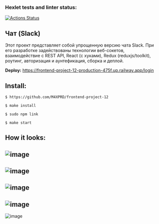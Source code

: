 ### Hexlet tests and linter status:
[![Actions Status](https://github.com/SemyonSt/frontend-project-12/workflows/hexlet-check/badge.svg)](https://github.com/SemyonSt/frontend-project-12/actions)

## Чат (Slack)

Этот проект представляет собой упрощенную версию чата Slack. При его разработке задействованы технологии веб-сокетов, взаимодействие с REST API, React (с хуками), Redux (reduxjs/toolkit), роутинг, авторизация и аунтефикация, сборка и деплой.





**Deploy:** https://frontend-project-12-production-475f.up.railway.app/login


**Install:**
---

```
$ https://github.com/M4XPRD/frontend-project-12

$ make install

$ sudo npm link

$ make start
```

**How it looks:**
---

![image](https://user-images.githubusercontent.com/92747308/230949035-284a499c-7786-49c3-825a-955609a224c2.png)
---
![image](https://user-images.githubusercontent.com/92747308/230949668-554361d2-03c0-4a0f-b150-5d80853febc6.png)
---
![image](https://user-images.githubusercontent.com/92747308/230950717-32cf021c-032e-488e-9e35-ae30fd11ef60.png)
---
![image](https://user-images.githubusercontent.com/92747308/230950837-0b6bb16f-7771-4818-a8c2-086000b6d242.png)
---
![image](https://user-images.githubusercontent.com/92747308/230951776-be64705f-593b-47c2-83dd-75b88678d624.png)


